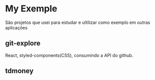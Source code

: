 # My Exemple

São projetos que usei para estudar e ultilizar como exemplo em outras aplicações

## git-explore

React, styled-components(CSS), consumindo a API do github.

## tdmoney
